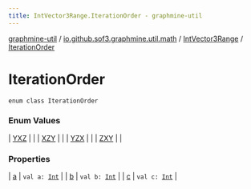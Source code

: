 ```yaml
---
title: IntVector3Range.IterationOrder - graphmine-util
---
```


[graphmine-util](../../../index.html) / [io.github.sof3.graphmine.util.math](../../index.html) / [IntVector3Range](../index.html) / [IterationOrder](./index.html)

# IterationOrder

`enum class IterationOrder`

### Enum Values

| [YXZ](-y-x-z.html) |  |
| [XZY](-x-z-y.html) |  |
| [YZX](-y-z-x.html) |  |
| [ZXY](-z-x-y.html) |  |

### Properties

| [a](a.html) | `val a: `[`Int`](https://kotlinlang.org/api/latest/jvm/stdlib/kotlin/-int/index.html) |
| [b](b.html) | `val b: `[`Int`](https://kotlinlang.org/api/latest/jvm/stdlib/kotlin/-int/index.html) |
| [c](c.html) | `val c: `[`Int`](https://kotlinlang.org/api/latest/jvm/stdlib/kotlin/-int/index.html) |

